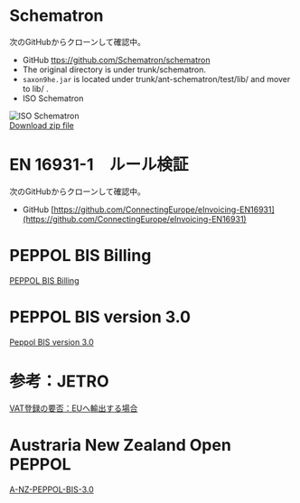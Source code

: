 # Schematron
次のGitHubからクローンして確認中。
* GitHub [ttps://github.com/Schematron/schematron](https://github.com/Schematron/schematron)  
* The original directory is under trunk/schematron.
* `saxon9he.jar` is located under trunk/ant-schematron/test/lib/ and mover to lib/ . 
* ISO Schematron

![ISO Schematron](http://schematron.com/wp-content/uploads/2016/11/Iso-cover-2016-tiny2.png)  
[Download zip file](http://standards.iso.org/ittf/PubliclyAvailableStandards/c055982_ISO_IEC_19757-3_2016.zip)

# EN 16931-1　ルール検証
次のGitHubからクローンして確認中。
* GitHub [https://github.com/ConnectingEurope/eInvoicing-EN16931](https://github.com/ConnectingEurope/eInvoicing-EN16931)

# PEPPOL BIS Billing
[PEPPOL BIS Billing](https://docs.peppol.eu/poacc/billing/3.0/bis/)

# PEPPOL BIS version 3.0
[Peppol BIS version 3.0](https://docs.peppol.eu/poacc/upgrade-3/)  

# 参考：JETRO
[VAT登録の要否：EUへ輸出する場合](https://www.jetro.go.jp/world/qa/04O-110801.html)

# Austraria New Zealand Open PEPPOL
[A-NZ-PEPPOL-BIS-3.0](https://github.com/A-NZ-PEPPOL/A-NZ-PEPPOL-BIS-3.0)
